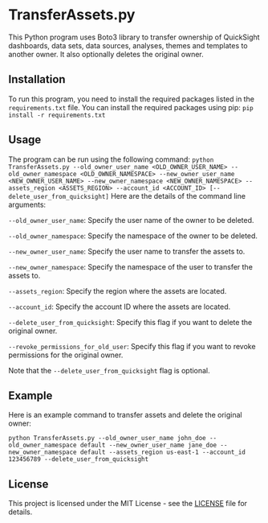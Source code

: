 # TransferAssets.py
This Python program uses Boto3 library to transfer ownership of QuickSight dashboards, data sets, data sources, analyses, themes and templates to another owner. It also optionally deletes the original owner.
## Installation
To run this program, you need to install the required packages listed in the `requirements.txt` file. You can install the required packages using pip:
`
pip install -r requirements.txt
`
## Usage
The program can be run using the following command:
`
python TransferAssets.py --old_owner_user_name <OLD_OWNER_USER_NAME> --old_owner_namespace <OLD_OWNER_NAMESPACE> --new_owner_user_name <NEW_OWNER_USER_NAME> --new_owner_namespace <NEW_OWNER_NAMESPACE> --assets_region <ASSETS_REGION> --account_id <ACCOUNT_ID> [--delete_user_from_quicksight]
`
Here are the details of the command line arguments:

`--old_owner_user_name`: Specify the user name of the owner to be deleted.

`--old_owner_namespace`: Specify the namespace of the owner to be deleted.

`--new_owner_user_name`: Specify the user name to transfer the assets to.

`--new_owner_namespace`: Specify the namespace of the user to transfer the assets to.

`--assets_region`: Specify the region where the assets are located.

`--account_id`: Specify the account ID where the assets are located.

`--delete_user_from_quicksight`: Specify this flag if you want to delete the original owner.

`--revoke_permissions_for_old_user`: Specify this flag if you want to revoke permissions for the original owner.

Note that the `--delete_user_from_quicksight` flag is optional.

## Example
Here is an example command to transfer assets and delete the original owner:

`
python TransferAssets.py --old_owner_user_name john_doe --old_owner_namespace default --new_owner_user_name jane_doe --new_owner_namespace default --assets_region us-east-1 --account_id 123456789 --delete_user_from_quicksight
`

## License
This project is licensed under the MIT License - see the [LICENSE](LICENSE) file for details.
